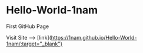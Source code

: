 # Hello-World-1nam
First GitHub Page

Visit Site -->  [link](https://1nam.github.io/Hello-World-1nam/:target="_blank"}
